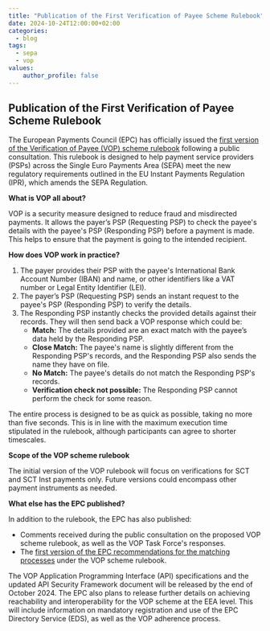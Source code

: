 ```yaml
---
title: "Publication of the First Verification of Payee Scheme Rulebook"
date: 2024-10-24T12:00:00+02:00
categories:
  - blog
tags:
  - sepa
  - vop
values:
    author_profile: false
---
```


## Publication of the First Verification of Payee Scheme Rulebook

The European Payments Council (EPC) has officially issued the [first version of the Verification of Payee (VOP) scheme rulebook](https://www.europeanpaymentscouncil.eu/document-library/rulebooks/verification-payee-scheme-rulebook) following a public consultation. This rulebook is designed to help payment service providers (PSPs) across the Single Euro Payments Area (SEPA) meet the new regulatory requirements outlined in the EU Instant Payments Regulation (IPR), which amends the SEPA Regulation. 

**What is VOP all about?**

VOP is a security measure designed to reduce fraud and misdirected payments. It allows the payer’s PSP (Requesting PSP) to check the payee's details with the payee's PSP (Responding PSP) before a payment is made. This helps to ensure that the payment is going to the intended recipient. 

**How does VOP work in practice?**

1.  The payer provides their PSP with the payee's International Bank Account Number (IBAN) and name, or other identifiers like a VAT number or Legal Entity Identifier (LEI).
2.  The payer’s PSP (Requesting PSP) sends an instant request to the payee's PSP (Responding PSP) to verify the details.
3.  The Responding PSP instantly checks the provided details against their records. They will then send back a VOP response which could be:
    *   **Match:** The details provided are an exact match with the payee’s data held by the Responding PSP.
    *   **Close Match:** The payee's name is slightly different from the Responding PSP's records, and the Responding PSP also sends the name they have on file.
    *   **No Match:** The payee's details do not match the Responding PSP's records.
    *   **Verification check not possible:** The Responding PSP cannot perform the check for some reason.

The entire process is designed to be as quick as possible, taking no more than five seconds. This is in line with the maximum execution time stipulated in the rulebook, although participants can agree to shorter timescales.

**Scope of the VOP scheme rulebook**

The initial version of the VOP rulebook will focus on verifications for SCT and SCT Inst payments only. Future versions could encompass other payment instruments as needed. 

**What else has the EPC published?**

In addition to the rulebook, the EPC has also published:
*   Comments received during the public consultation on the proposed VOP scheme rulebook, as well as the VOP Task Force's responses.
*   The [first version of the EPC recommendations for the matching processes](https://www.europeanpaymentscouncil.eu/document-library/other/epc-recommendations-matching-processes-under-verification-payee-scheme) under the VOP scheme rulebook. 

The VOP Application Programming Interface (API) specifications and the updated API Security Framework document will be released by the end of October 2024. The EPC also plans to release further details on achieving reachability and interoperability for the VOP scheme at the EEA level. This will include information on mandatory registration and use of the EPC Directory Service (EDS), as well as the VOP adherence process. 
